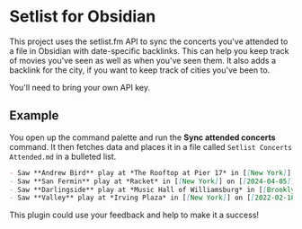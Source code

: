 # Setlist for Obsidian

This project uses the setlist.fm API to sync the concerts you've attended to a file in Obsidian with date-specific backlinks. This can help you keep track of movies you've seen as well as when you've seen them. It also adds a backlink for the city, if you want to keep track of cities you've been to.

You'll need to bring your own API key.

## Example

You open up the command palette and run the **Sync attended concerts** command. It then fetches data and places it in a file called `Setlist Concerts Attended.md` in a bulleted list.

```md
- Saw **Andrew Bird** play at *The Rooftop at Pier 17* in [[New York]] on [[2024-08-16]]
- Saw **San Fermin** play at *Racket* in [[New York]] on [[2024-04-05]]
- Saw **Darlingside** play at *Music Hall of Williamsburg* in [[Brooklyn]] on [[2022-05-08]]
- Saw **Valley** play at *Irving Plaza* in [[New York]] on [[2022-02-18]]
```

This plugin could use your feedback and help to make it a success!